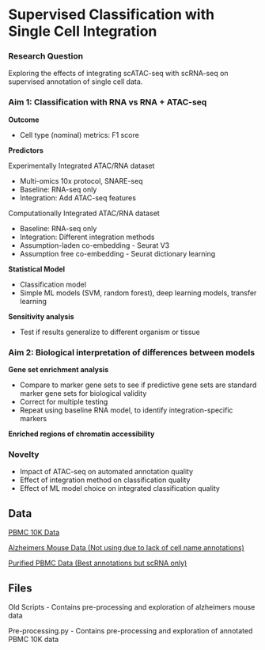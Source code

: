 # Supervised Classification with Single Cell Integration

### Research Question
Exploring the effects of integrating scATAC-seq with scRNA-seq on supervised annotation of single cell data.

### Aim 1: Classification with RNA vs RNA + ATAC-seq

**Outcome**
- Cell type (nominal) metrics: F1 score
  
**Predictors**

Experimentally Integrated ATAC/RNA dataset
- Multi-omics 10x protocol, SNARE-seq
- Baseline: RNA-seq only
- Integration: Add ATAC-seq features
  
Computationally Integrated ATAC/RNA dataset
- Baseline: RNA-seq only
- Integration: Different integration methods
- Assumption-laden co-embedding - Seurat V3
- Assumption free co-embedding - Seurat dictionary learning
  
**Statistical Model**
- Classification model
- Simple ML models (SVM, random forest), deep learning models, transfer learning
  
**Sensitivity analysis**
- Test if results generalize to different organism or tissue

### Aim 2: Biological interpretation of differences between models
**Gene set enrichment analysis**
- Compare to marker gene sets to see if predictive gene sets are standard marker gene sets for biological validity
- Correct for multiple testing
- Repeat using baseline RNA model, to identify integration-specific markers

**Enriched regions of chromatin accessibility**

### Novelty
- Impact of ATAC-seq on automated annotation quality
- Effect of integration method on classification quality 
- Effect of ML model choice on integrated classification quality

## Data
[PBMC 10K Data](https://figshare.manchester.ac.uk/articles/dataset/TriTan_An_efficient_triple_non-negative_matrix_factorisation_method_for_integrative_analysis_of_single-cell_multiomics_data/23283998/1)

[Alzheimers Mouse Data (Not using due to lack of cell name annotations)](https://www.10xgenomics.com/resources/datasets/multiomic-integration-neuroscience-application-note-single-cell-multiome-rna-atac-alzheimers-disease-mouse-model-brain-coronal-sections-from-one-hemisphere-over-a-time-course-1-standard)

[Purified PBMC Data (Best annotations but scRNA only)](https://github.com/10XGenomics/single-cell-3prime-paper/tree/master/pbmc68k_analysis)
## Files
Old Scripts - Contains pre-processing and exploration of alzheimers mouse data

Pre-processing.py - Contains pre-processing and exploration of annotated PBMC 10K data




